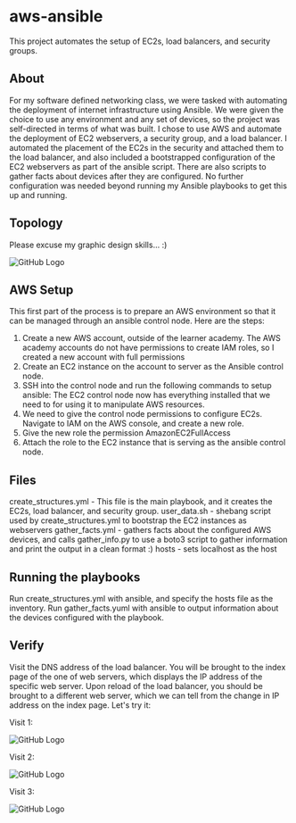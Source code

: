# aws-ansible
This project automates the setup of EC2s, load balancers, and security groups.

## About

For my software defined networking class, we were tasked with automating the deployment of internet infrastructure using Ansible. We were given the choice to use any environment and any set of devices, so the project was self-directed in terms of what was built. I chose to use AWS and automate the deployment of EC2 webservers, a security group, and a load balancer. I automated the placement of the EC2s in the security and attached them to the load balancer, and also included a bootstrapped configuration of the EC2 webservers as part of the ansible script. There are also scripts to gather facts about devices after they are configured. No further configuration was needed beyond running my Ansible playbooks to get this up and running.

## Topology

Please excuse my graphic design skills... :)


![GitHub Logo](https://i.imgur.com/gchQMb2.png)

## AWS Setup

This first part of the process is to prepare an AWS environment so that it can be managed through an ansible control node. Here are the steps:
1.	Create a new AWS account, outside of the learner academy. The AWS academy accounts do not have permissions to create IAM roles, so I created a new account with full permissions
2.	Create an EC2 instance on the account to server as the Ansible control node.
3.	SSH into the control node and run the following commands to setup ansible:
The EC2 control node now has everything installed that we need to for using it to manipulate AWS resources.
4.	We need to give the control node permissions to configure EC2s. Navigate to IAM on the AWS console, and create a new role.
5.	Give the new role the permission AmazonEC2FullAccess
6.	Attach the role to the EC2 instance that is serving as the ansible control node.

## Files

create_structures.yml - This file is the main playbook, and it creates the EC2s, load balancer, and security group.
user_data.sh - shebang script used by create_structures.yml to bootstrap the EC2 instances as webservers
gather_facts.yml - gathers facts about the configured AWS devices, and calls gather_info.py to use a boto3 script to gather information and print the output in a clean format :)
hosts - sets localhost as the host

## Running the playbooks

Run create_structures.yml with ansible, and specify the hosts file as the inventory.
Run gather_facts.yuml with ansible to output information about the devices configured with the playbook.

## Verify

Visit the DNS address of the load balancer. You will be brought to the index page of the one of web servers, which displays the IP address of the specific web server. Upon reload of the load balancer, you should be brought to a different web server, which we can tell from the change in IP address on the index page. Let's try it:

Visit 1:

![GitHub Logo](https://i.imgur.com/bmDr7Dn.png)

Visit 2:

![GitHub Logo](https://i.imgur.com/Fexl1Na.png)

Visit 3:

![GitHub Logo](https://i.imgur.com/ROBuA0g.png)


